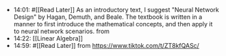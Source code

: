 - 14:01: #[[Read Later]] 
  As an introductory text, I suggest "Neural Network Design" by Hagan, Demuth, and Beale. The textbook is written in a manner to first introduce the mathematical concepts, and then apply it to neural network scenarios. from
- 14:22: [[Linear Algebra]]
- 14:59: #[[Read Later]] 
   from https://www.tiktok.com/t/ZT8kfQASc/